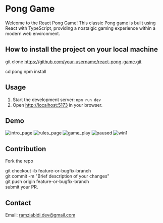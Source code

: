 # Pong Game

Welcome to the React Pong Game! This classic Pong game is built using React with TypeScript, providing a nostalgic gaming experience within a modern web environment.

## How to install the project on your local machine

git clone https://github.com/your-username/react-pong-game.git

cd pong
npm install

## Usage
1. Start the development server: `npm run dev`
2. Open [http://localhost:5173](http://localhost:5173) in your browser.

## Demo
![intro_page](https://github.com/Ramzi-Abidi/Pong/assets/69228547/cecbef82-985c-4238-9187-642f489c244c)
![rules_page](https://github.com/Ramzi-Abidi/Pong/assets/69228547/ed74adc6-3633-4a93-ad28-ab64cf205193)
![game_play](https://github.com/Ramzi-Abidi/Pong/assets/69228547/1f008f9a-020a-4d44-9bef-e8bf9da534a2)
![paused](https://github.com/Ramzi-Abidi/Pong/assets/69228547/a9d0bcf3-968a-43f6-8474-6841021b9064)
![win1](https://github.com/Ramzi-Abidi/Pong/assets/69228547/8ab04f2a-5004-47dc-a9ed-13258aae372a)

## Contribution

Fork the repo

git checkout -b feature-or-bugfix-branch <br />
git commit -m "Brief description of your changes" <br />
git push origin feature-or-bugfix-branch <br />
submit your PR. <br />

## Contact
Email: ramziabidi.dev@gmail.com 
